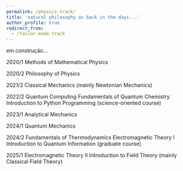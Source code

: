 ```yaml
---
permalink: /physics-track/
title: 'natural philosophy as back in the days...'
author_profile: true
redirect_from: 
  - /tailor-made-track
---
```


em construção...

2020/1
Methods of Mathematical Physics

2020/2
Philosophy of Physics

2021/2
Classical Mechanics (mainly Newtonian Mechanics)

2022/2
Quantum Computing
Fundamentals of Quantum Chemistry
Introduction to Python Programming (science-oriented course)

2023/1
Analytical Mechanics

2024/1
Quantum Mechanics

2024/2
Fundamentals of Thermodynamics
Electromagnetic Theory I
Introduction to Quantum Information (graduate course)

2025/1
Electromagnetic Theory II
Introduction to Field Theory (mainly Classical Field Theory)
